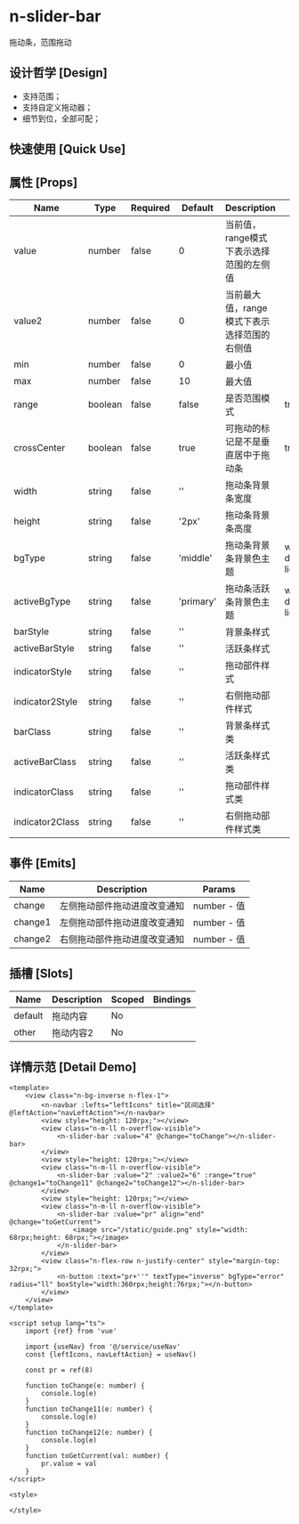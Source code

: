 # n-slider-bar

拖动条，范围拖动

## 设计哲学 [Design]

- 支持范围；
- 支持自定义拖动器；
- 细节到位，全部可配；

## 快速使用 [Quick Use]



## 属性 [Props]

| Name | Type | Required | Default | Description | Choices |
| --- | --- | --- | --- | --- | --- |
| value | number | false | 0 | 当前值，range模式下表示选择范围的左侧值 |  | 
| value2 | number | false | 0 | 当前最大值，range模式下表示选择范围的右侧值 |  | 
| min | number | false | 0 | 最小值 |  | 
| max | number | false | 10 | 最大值 |  | 
| range | boolean | false | false | 是否范围模式 | true, false | 
| crossCenter | boolean | false | true | 可拖动的标记是不是垂直居中于拖动条 | true, false | 
| width | string | false | '' | 拖动条背景条宽度 |  | 
| height | string | false | '2px' | 拖动条背景条高度 |  | 
| bgType | string | false | 'middle' | 拖动条背景条背景色主题 | white,black,transparent,nav,default,primary,success,warning,error,custom,link,light,middle,dark,inverse,page,hover,hover-dark,mask,mask-dark,text,text-second,text-third,text-forth,text-inverse,text-place,text-disabled,border,border-light,border-middle,border-dark,none,gradient | 
| activeBgType | string | false | 'primary' | 拖动条活跃条背景色主题 | white,black,transparent,nav,default,primary,success,warning,error,custom,link,light,middle,dark,inverse,page,hover,hover-dark,mask,mask-dark,text,text-second,text-third,text-forth,text-inverse,text-place,text-disabled,border,border-light,border-middle,border-dark,none,gradient | 
| barStyle | string | false | '' | 背景条样式 |  | 
| activeBarStyle | string | false | '' | 活跃条样式 |  | 
| indicatorStyle | string | false | '' | 拖动部件样式 |  | 
| indicator2Style | string | false | '' | 右侧拖动部件样式 |  | 
| barClass | string | false | '' | 背景条样式类 |  | 
| activeBarClass | string | false | '' | 活跃条样式类 |  | 
| indicatorClass | string | false | '' | 拖动部件样式类 |  | 
| indicator2Class | string | false | '' | 右侧拖动部件样式类 |  | 

## 事件 [Emits]

| Name | Description | Params |
| --- | --- | --- | 
| change | 左侧拖动部件拖动进度改变通知 | number - 值 |
| change1 | 左侧拖动部件拖动进度改变通知 | number - 值 |
| change2 | 右侧拖动部件拖动进度改变通知 | number - 值 |

## 插槽 [Slots]

| Name | Description | Scoped | Bindings |
| --- | --- | --- | --- |
| default | 拖动内容 | No |  |
| other | 拖动内容2 | No |  |

## 详情示范 [Detail Demo]



```vue
<template>
	<view class="n-bg-inverse n-flex-1">
		<n-navbar :lefts="leftIcons" title="区间选择" @leftAction="navLeftAction"></n-navbar>
		<view style="height: 120rpx;"></view>
		<view class="n-m-ll n-overflow-visible">
			<n-slider-bar :value="4" @change="toChange"></n-slider-bar>
		</view>
		<view style="height: 120rpx;"></view>
		<view class="n-m-ll n-overflow-visible">
			<n-slider-bar :value="2" :value2="6" :range="true" @change1="toChange11" @change2="toChange12"></n-slider-bar>
		</view>
		<view style="height: 120rpx;"></view>
		<view class="n-m-ll n-overflow-visible">
			<n-slider-bar :value="pr" align="end" @change="toGetCurrent">
				<image src="/static/guide.png" style="width: 68rpx;height: 68rpx;"></image>
			</n-slider-bar>
		</view>
		<view class="n-flex-row n-justify-center" style="margin-top: 32rpx;">
			<n-button :text="pr+''" textType="inverse" bgType="error" radius="ll" boxStyle="width:360rpx;height:76rpx;"></n-button>
		</view>
	</view>
</template>

<script setup lang="ts">
	import {ref} from 'vue'
	
	import {useNav} from '@/service/useNav'
	const {leftIcons, navLeftAction} = useNav()
	
	const pr = ref(8)
	
	function toChange(e: number) {
		console.log(e)
	}
	function toChange11(e: number) {
		console.log(e)
	}
	function toChange12(e: number) {
		console.log(e)
	}
	function toGetCurrent(val: number) {
		pr.value = val
	}
</script>

<style>

</style>

```

<DemoFrame src="https://www.redou.vip/nprox/#/pages/input/slider-bar" />
